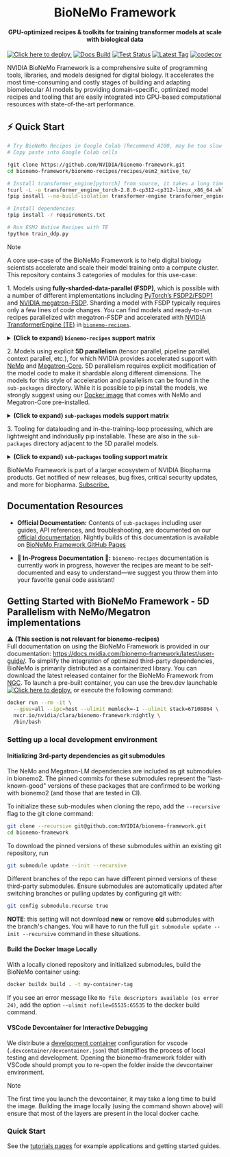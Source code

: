<div align="center">
  <h1>BioNeMo Framework</h1>
  <h4>GPU-optimized recipes & toolkits for training transformer models at scale with biological data</h4>
</div>

<div align="left">

[![Click here to deploy.](https://uohmivykqgnnbiouffke.supabase.co/storage/v1/object/public/landingpage/brevdeploynavy.svg)](https://console.brev.dev/launchable/deploy/now?launchableID=env-2pPDA4sJyTuFf3KsCv5KWRbuVlU)
[![Docs Build](https://img.shields.io/github/actions/workflow/status/NVIDIA/bionemo-framework/pages/pages-build-deployment?label=docs-build)](https://nvidia.github.io/bionemo-framework)
[![Test Status](https://github.com/NVIDIA/bionemo-framework/actions/workflows/unit-tests.yml/badge.svg)](https://github.com/NVIDIA/bionemo-framework/actions/workflows/unit-tests.yml)
[![Latest Tag](https://img.shields.io/github/v/tag/NVIDIA/bionemo-framework?label=latest-version)](https://catalog.ngc.nvidia.com/orgs/nvidia/teams/clara/containers/bionemo-framework/tags)
[![codecov](https://codecov.io/gh/NVIDIA/bionemo-framework/branch/main/graph/badge.svg?token=XqhegdZRqB)](https://codecov.io/gh/NVIDIA/bionemo-framework)

<div align="left">

NVIDIA BioNeMo Framework is a comprehensive suite of programming tools, libraries, and models designed for digital biology. It accelerates the most time-consuming and costly stages of building and adapting biomolecular AI models by providing domain-specific, optimized model recipes and tooling that are easily integrated into GPU-based computational resources with state-of-the-art performance.

## ⚡ Quick Start
```bash
# Try BioNeMo Recipes in Google Colab (Recommend A100, may be too slow or run out of memory on T4)
# Copy paste into Google Colab cells

!git clone https://github.com/NVIDIA/bionemo-framework.git
cd bionemo-framework/bionemo-recipes/recipes/esm2_native_te/

# Install transformer_engine[pytorch] from source, it takes a long time to install from PYPI
!curl -L -o transformer_engine_torch-2.8.0-cp312-cp312-linux_x86_64.whl "https://drive.google.com/uc?export=download&id=1Oz6dkkIMahv3LN_fQhhQRolZ3m-sr9SF"
!pip install --no-build-isolation transformer-engine transformer_engine_torch-2.8.0-cp312-cp312-linux_x86_64.whl

# Install dependencies
!pip install -r requirements.txt

# Run ESM2 Native Recipes with TE
!python train_ddp.py
```

> [!NOTE]
> A core use-case of the BioNeMo Framework is to help digital biology scientists accelerate and scale their model training onto a compute cluster. This repository contains 3 categories of modules for this use-case:
>
> 1\. Models using **fully-sharded-data-parallel (FSDP)**, which is possible with a number of different implementations including [PyTorch’s FSDP2/FSDP1](https://docs.pytorch.org/tutorials/intermediate/FSDP_tutorial.html) and [NVIDIA megatron-FSDP](https://github.com/NVIDIA/Megatron-LM/tree/main/megatron/core/distributed/fsdp/src). Sharding a model with FSDP typically requires only a few lines of code changes. You can find models and ready-to-run recipes parallelized with megatron-FSDP and accelerated with [NVIDIA TransformerEngine (TE)](https://github.com/NVIDIA/TransformerEngine) in [`bionemo-recipes`](./bionemo-recipes/).
>
> <details>
> <summary><b>(Click to expand) <code>bionemo-recipes</code> support matrix </b></summary>
> <small>
>
> | Directory                                      | Description                                        | Support Status | 5D Parallel | Megatron-FSDP | TE     | Sequence Packing | FP8    | Context Parallelism |
> | ---------------------------------------------- | -------------------------------------------------- | -------------- | ----------- | ------------- | ------ | ---------------- | ------ | ------------------- |
> | `models/`<br>`amplify`                         | TE accelerated protein BERT, pushed to HuggingFace | ✅ Active      | ❌          | ✅            | ✅     | 🚧 WIP           | ✅     | 🚧 WIP              |
> | `models/`<br>`esm2`                            | TE accelerated protein BERT, pushed to HuggingFace | ✅ Active      | ❌          | ✅            | ✅     | ✅               | ✅     | 🚧 WIP              |
> | `models/`<br>`geneformer`                      | TE accelerated single-cell BERT                    | 🚧 WIP         | ❌          | ✅            | 🚧 WIP | 🚧 WIP           | 🚧 WIP | 🚧 WIP              |
> | `recipes/`<br>`esm2_accelerate_te`             | Recipe for ESM2 TE + HF Accelerate                 | ✅ Active      | ❌          | 🚧 WIP        | ✅     | ❌               | ✅     | 🚧 WIP              |
> | `recipes/`<br>`esm2_native_te`                 | Recipe for ESM2 TE + native PyTorch                | ✅ Active      | ❌          | ✅            | ✅     | ✅               | ✅     | 🚧 WIP              |
> | `recipes/`<br>`geneformer_native_te_mfsdp_fp8` | Recipe for Geneformer HF model                     | 🚧 WIP         | ❌          | ✅            | ✅     | ❌               | ✅     | 🚧 WIP              |
> | `recipes/`<br>`vit`                            | Recipe for Vision Transformer                      | 🚧 WIP         | ❌          | ✅            | ✅     | ❌               | ✅     | 🚧 WIP              |
>
> \[1\]: End-of-life; to be merged with `esm2_native_te` recipe. <br/>
> </small>
>
> </details>
>
> 2\. Models using explicit **5D parallelism** (tensor parallel, pipeline parallel, context parallel, etc.), for which NVIDIA provides accelerated support with [NeMo](https://github.com/NVIDIA-NeMo/NeMo) and [Megatron-Core](https://github.com/NVIDIA/Megatron-LM). 5D parallelism requires explicit modification of the model code to make it shardable along different dimensions. The models for this style of acceleration and parallelism can be found in the `sub-packages` directory. While it is possible to pip install the models, we strongly suggest using our [Docker image](https://catalog.ngc.nvidia.com/orgs/nvidia/teams/clara/containers/bionemo-framework) that comes with NeMo and Megatron-Core pre-installed.
>
> <details>
> <summary><b>(Click to expand) <code>sub-packages</code> models support matrix</b></summary>
> <small>
>
> | Directory               | Description                         | Support        | 5D Parallel | Megatron-FSDP | TE  | Sequence Packing | FP8 | Context Parallel |
> | ----------------------- | ----------------------------------- | -------------- | ----------- | ------------- | --- | ---------------- | --- | ---------------- |
> | `bionemo-amplify`       | 5D parallel model                   | 🔧 Maintenance | ✅          | ❌            | ✅  | ❌               | ✅  | ✅               |
> | `bionemo-core`          | Model Config/test data utils        | ✅ Active      | ✅          | N/A           | ✅  | ❌               | N/A | N/A              |
> | `bionemo-esm2`          | 5D parallel model                   | ✅ Active      | ✅          | ❌            | ✅  | ❌               | ✅  | ✅               |
> | `bionemo-evo2`          | 5D parallel model                   | ✅ Active      | ✅          | ❌            | ✅  | ❌               | ✅  | ✅               |
> | `bionemo-example_model` | Example 5D parallel model           | 🔧 Maintenance | ✅          | ❌            | ✅  | ❌               | ✅  | ✅               |
> | `bionemo-fw`            | Meta package to pull other packages | ✅ Active      | ✅          | N/A           | N/A | ❌               | ✅  | N/A              |
> | `bionemo-geneformer`    | 5D parallel model                   | 🔧 Maintenance | ✅          | ❌            | ✅  | ❌               | ✅  | ✅               |
> | `bionemo-llm`           | 5D parallel base model (BioBert)    | ✅ Active      | ✅          | ❌            | ✅  | ✅               | ✅  | ✅               |
> | `bionemo-testing`       | Testing Utilities                   | ✅ Active      | ✅          | N/A           | N/A | N/A              | N/A | N/A              |
>
> </small>
> </details>
>
> 3\. Tooling for dataloading and in-the-training-loop processing, which are lightweight and individually pip installable. These are also in the `sub-packages` directory adjacent to the 5D parallel models.
>
> <details>
> <summary><b>(Click to expand) <code>sub-packages</code> tooling support matrix</b></summary>
> <small>
>
> | Directory                     | Description                                | Support        | 5D Parallel   | Megatron-FSDP | TE  | Sequence Packing | FP8 | Context Parallel |
> | ----------------------------- | ------------------------------------------ | -------------- | ------------- | ------------- | --- | ---------------- | --- | ---------------- |
> | `bionemo-moco`                | Molecular Co-design tools                  | ✅ Active      | ❌            | N/A           | N/A | N/A              | N/A | N/A              |
> | `bionemo-noodles`             | Python API to fast FASTA file I/O          | 🔧 Maintenance | ❌            | N/A           | N/A | N/A              | N/A | N/A              |
> | `bionemo-scspeedtest`         | Single Cell Dataloading benchmark tests    | ✅ Active      | N/A           | N/A           | N/A | N/A              | N/A | N/A              |
> | `bionemo-size-aware-batching` | Memory consumption aware batching          | 🔧 Maintenance | N/A           | N/A           | N/A | N/A              | N/A | N/A              |
> | `bionemo-scdl`                | Modular Single Cell Data Loader            | ✅ Active      | ✅ Compatible | N/A           | N/A | N/A              | N/A | N/A              |
> | `bionemo-webdatamodule`       | PyTorch Lightning module to use WebDataset | 🔧 Maintenance | N/A           | N/A           | N/A | N/A              | N/A | N/A              |
>
> </small>
> </details>

BioNeMo Framework is part of a larger ecosystem of NVIDIA Biopharma products. Get notified of new releases, bug fixes, critical security updates, and more for biopharma. [Subscribe.](https://www.nvidia.com/en-us/clara/biopharma/product-updates/)

## Documentation Resources

- **Official Documentation:** Contents of `sub-packages` including user guides, API references, and troubleshooting, are documented on our [official documentation](https://docs.nvidia.com/bionemo-framework/latest/). Nightly builds of this documentation is available on [BioNeMo Framework GitHub Pages](https://nvidia.github.io/bionemo-framework/)

- **🚧 In-Progress Documentation 🚧:** `bionemo-recipes` documentation is currently work in progress, however the recipes are meant to be self-documented and easy to understand—we suggest you throw them into your favorite genai code assistant!

## Getting Started with BioNeMo Framework - 5D Parallelism with NeMo/Megatron implementations
:warning: **(This section is not relevant for bionemo-recipes)**  
Full documentation on using the BioNeMo Framework is provided in our documentation:
<https://docs.nvidia.com/bionemo-framework/latest/user-guide/>. To simplify the integration of optimized third-party dependencies, BioNeMo is primarily distributed as a containerized library. You can download the latest released container for the BioNeMo Framework from
[NGC](https://catalog.ngc.nvidia.com/orgs/nvidia/teams/clara/containers/bionemo-framework). To launch a pre-built container, you can use the brev.dev launchable [![ Click here to deploy.](https://uohmivykqgnnbiouffke.supabase.co/storage/v1/object/public/landingpage/brevdeploynavy.svg)](https://console.brev.dev/launchable/deploy/now?launchableID=env-2pPDA4sJyTuFf3KsCv5KWRbuVlU) or execute the following command:

```bash
docker run --rm -it \
  --gpus=all --ipc=host --ulimit memlock=-1 --ulimit stack=67108864 \
  nvcr.io/nvidia/clara/bionemo-framework:nightly \
  /bin/bash
```

### Setting up a local development environment

#### Initializing 3rd-party dependencies as git submodules

The NeMo and Megatron-LM dependencies are included as git submodules in bionemo2. The pinned commits for these submodules represent the "last-known-good" versions of these packages
that are confirmed to be working with bionemo2 (and those that are tested in CI).

To initialize these sub-modules when cloning the repo, add the `--recursive` flag to the git clone command:

```bash
git clone --recursive git@github.com:NVIDIA/bionemo-framework.git
cd bionemo-framework
```

To download the pinned versions of these submodules within an existing git repository, run

```bash
git submodule update --init --recursive
```

Different branches of the repo can have different pinned versions of these third-party submodules. Ensure submodules are automatically updated after switching branches or pulling updates by configuring git with:

```bash
git config submodule.recurse true
```

**NOTE**: this setting will not download **new** or remove **old** submodules with the branch's changes.
You will have to run the full `git submodule update --init --recursive` command in these situations.

#### Build the Docker Image Locally

With a locally cloned repository and initialized submodules, build the BioNeMo container using:

```bash
docker buildx build . -t my-container-tag
```

If you see an error message like `No file descriptors available (os error 24)`, add the option `--ulimit nofile=65535:65535` to the docker build command.

#### VSCode Devcontainer for Interactive Debugging

We distribute a [development container](https://devcontainers.github.io/) configuration for vscode
(`.devcontainer/devcontainer.json`) that simplifies the process of local testing and development. Opening the
bionemo-framework folder with VSCode should prompt you to re-open the folder inside the devcontainer environment.

> [!NOTE]
> The first time you launch the devcontainer, it may take a long time to build the image. Building the image locally
> (using the command shown above) will ensure that most of the layers are present in the local docker cache.

### Quick Start

See the [tutorials pages](https://docs.nvidia.com/bionemo-framework/latest/user-guide/examples/bionemo-esm2/pretrain/)
for example applications and getting started guides.
